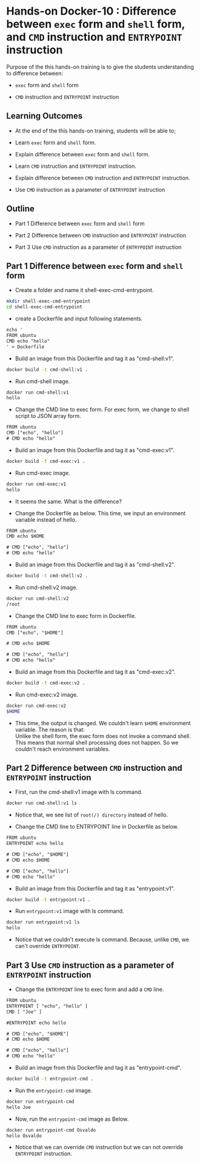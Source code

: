 # Hands-on Docker-10 : Difference between  `exec` form and `shell` form, and `CMD` instruction and `ENTRYPOINT` instruction

Purpose of the this hands-on training is to give the students understanding to difference between:

- `exec` form and `shell` form  

- `CMD` instruction and `ENTRYPOINT` instruction 

## Learning Outcomes

- At the end of the this hands-on training, students will be able to;

- Learn `exec` form and `shell` form. 

- Explain difference between `exec` form and `shell` form.

- Learn `CMD` instruction and `ENTRYPOINT` instruction.

- Explain difference between `CMD` instruction and `ENTRYPOINT` instruction.

- Use `CMD` instruction as a parameter of `ENTRYPOINT` instruction
 
## Outline

- Part 1 Difference between `exec` form and `shell` form

- Part 2 Difference between `CMD` instruction and `ENTRYPOINT` instruction

- Part 3 Use `CMD` instruction as a parameter of `ENTRYPOINT` instruction

## Part 1 Difference between `exec` form and `shell` form

- Create a folder and name it shell-exec-cmd-entrypoint.

```bash
mkdir shell-exec-cmd-entrypoint
cd shell-exec-cmd-entrypoint
```

- create a Dockerfile and input following statements.

```txt
echo '
FROM ubuntu
CMD echo "hello"
' > Dockerfile
```

- Build an image from this Dockerfile and tag it as "cmd-shell:v1".

```bash
docker build -t cmd-shell:v1 .
```

- Run cmd-shell image.

```bash
docker run cmd-shell:v1
hello
```

- Change the CMD line to exec form. For exec form, we change to shell script to JSON array form.

```txt
FROM ubuntu
CMD ["echo", "hello"]
# CMD echo "hello"
```

- Build an image from this Dockerfile and tag it as "cmd-exec:v1".

```bash
docker build -t cmd-exec:v1 .
```

- Run cmd-exec image.

```bash
docker run cmd-exec:v1
hello
```

- It seems the same. What is the difference?

- Change the Dockerfile as below. This time, we input an environment variable instead of hello. 

```txt
FROM ubuntu
CMD echo $HOME

# CMD ["echo", "hello"]
# CMD echo "hello"
```

- Build an image from this Dockerfile and tag it as "cmd-shell:v2".

```bash
docker build -t cmd-shell:v2 .
```

- Run cmd-shell:v2 image.

```bash
docker run cmd-shell:v2
/root
```

- Change the CMD line to exec form in Dockerfile.

```txt
FROM ubuntu
CMD ["echo", "$HOME"]

# CMD echo $HOME

# CMD ["echo", "hello"]
# CMD echo "hello"
```

- Build an image from this Dockerfile and tag it as "cmd-exec:v2".

```bash
docker build -t cmd-exec:v2 .
```

- Run cmd-exec:v2 image.

```bash
docker run cmd-exec:v2
$HOME
```

- This time, the output is changed. We couldn't learn `$HOME` environment variable. The reason is that: <br>
Unlike the shell form, the exec form does not invoke a command shell. This means that normal shell processing does not happen. So we couldn't reach environment variables.

## Part 2 Difference between `CMD` instruction and `ENTRYPOINT` instruction

- First, run the cmd-shell:v1 image with ls command.

```bash
docker run cmd-shell:v1 ls
```

- Notice that, we see list of `root(/) directory` instead of hello.

- Change the CMD line to ENTRYPOINT line in Dockerfile as below.

```txt
FROM ubuntu
ENTRYPOINT echo hello

# CMD ["echo", "$HOME"]
# CMD echo $HOME

# CMD ["echo", "hello"]
# CMD echo "hello"
```

- Build an image from this Dockerfile and tag it as "entrypoint:v1".

```bash
docker build -t entrypoint:v1 .
```

- Run `entrypoint:v1` image with ls command.

```bash
docker run entrypoint:v1 ls
hello
```

- Notice that we couldn't execute ls command. Because, unlike `CMD`, we can't override `ENTRYPOINT`.

## Part 3 Use `CMD` instruction as a parameter of `ENTRYPOINT` instruction

- Change the `ENTRYPOINT` line to exec form and add a `CMD` line.

```txt
FROM ubuntu
ENTRYPOINT [ "echo", "hello" ]
CMD [ "Joe" ]

#ENTRYPOINT echo hello

# CMD ["echo", "$HOME"]
# CMD echo $HOME

# CMD ["echo", "hello"]
# CMD echo "hello"
```

- Build an image from this Dockerfile and tag it as "entrypoint-cmd".

```bash
docker build -t entrypoint-cmd .
```

- Run the `entrypoint-cmd` image.

```bash
docker run entrypoint-cmd
hello Joe
```

- Now, run the `entrypoint-cmd` image as Below.

```bash
docker run entrypoint-cmd Osvaldo
hello Osvaldo
```

- Notice that we can override `CMD` instruction but we can not override `ENTRYPOINT` instruction.
